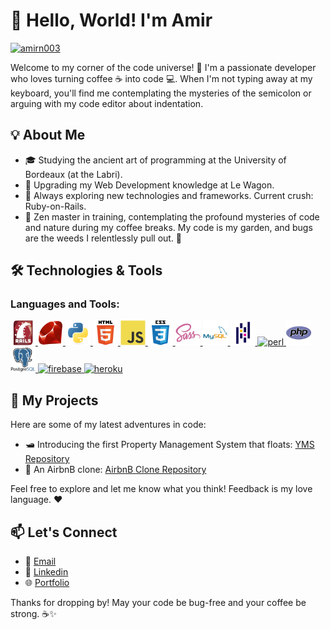 # 👋 Hello, World! I'm Amir

<p align="left"> <a href="https://github.com/ryo-ma/github-profile-trophy"><img src="https://github-profile-trophy.vercel.app/?username=amirn003" alt="amirn003" /></a> </p>

Welcome to my corner of the code universe! 🌌 I'm a passionate developer who loves turning coffee ☕ into code 💻. When I'm not typing away at my keyboard, you'll find me contemplating the mysteries of the semicolon or arguing with my code editor about indentation.

## 💡 About Me

- 🎓 Studying the ancient art of programming at the University of Bordeaux (at the Labri).
- 🚂 Upgrading my Web Development knowledge at Le Wagon.
- 🚀 Always exploring new technologies and frameworks. Current crush: Ruby-on-Rails.
- 🌿 Zen master in training, contemplating the profound mysteries of code and nature during my coffee breaks. My code is my garden, and bugs are the weeds I relentlessly pull out. 🍃

## 🛠️ Technologies & Tools

<h3 align="left">Languages and Tools:</h3>
<p align="left"> 
  <a href="https://rubyonrails.org" target="_blank" rel="noreferrer"> <img src="https://raw.githubusercontent.com/devicons/devicon/master/icons/rails/rails-original-wordmark.svg" alt="rails" width="40" height="40"/> </a> 
  <a href="https://www.ruby-lang.org/en/" target="_blank" rel="noreferrer"> <img src="https://raw.githubusercontent.com/devicons/devicon/master/icons/ruby/ruby-original.svg" alt="ruby" width="40" height="40"/> </a> 
    <a href="https://www.python.org" target="_blank" rel="noreferrer"> <img src="https://raw.githubusercontent.com/devicons/devicon/master/icons/python/python-original.svg" alt="python" width="40" height="40"/> </a> 
  <a href="https://www.w3.org/html/" target="_blank" rel="noreferrer"> <img src="https://raw.githubusercontent.com/devicons/devicon/master/icons/html5/html5-original-wordmark.svg" alt="html5" width="40" height="40"/> </a> 
  <a href="https://developer.mozilla.org/en-US/docs/Web/JavaScript" target="_blank" rel="noreferrer"> <img src="https://raw.githubusercontent.com/devicons/devicon/master/icons/javascript/javascript-original.svg" alt="javascript" width="40" height="40"/> </a> 
  <a href="https://www.w3schools.com/css/" target="_blank" rel="noreferrer"> <img src="https://raw.githubusercontent.com/devicons/devicon/master/icons/css3/css3-original-wordmark.svg" alt="css3" width="40" height="40"/> </a> 
  <a href="https://sass-lang.com" target="_blank" rel="noreferrer"> <img src="https://raw.githubusercontent.com/devicons/devicon/master/icons/sass/sass-original.svg" alt="sass" width="40" height="40"/> </a> 
  <a href="https://www.mysql.com/" target="_blank" rel="noreferrer"> <img src="https://raw.githubusercontent.com/devicons/devicon/master/icons/mysql/mysql-original-wordmark.svg" alt="mysql" width="40" height="40"/> </a> 
  <a href="https://pandas.pydata.org/" target="_blank" rel="noreferrer"> <img src="https://raw.githubusercontent.com/devicons/devicon/2ae2a900d2f041da66e950e4d48052658d850630/icons/pandas/pandas-original.svg" alt="pandas" width="40" height="40"/> </a> 
  <a href="https://www.perl.org/" target="_blank" rel="noreferrer"> <img src="https://api.iconify.design/logos-perl.svg" alt="perl" width="40" height="40"/> </a> 
  <a href="https://www.php.net" target="_blank" rel="noreferrer"> <img src="https://raw.githubusercontent.com/devicons/devicon/master/icons/php/php-original.svg" alt="php" width="40" height="40"/> </a> 
  <a href="https://www.postgresql.org" target="_blank" rel="noreferrer"> <img src="https://raw.githubusercontent.com/devicons/devicon/master/icons/postgresql/postgresql-original-wordmark.svg" alt="postgresql" width="40" height="40"/> </a> 
  <a href="https://firebase.google.com/" target="_blank" rel="noreferrer"> <img src="https://www.vectorlogo.zone/logos/firebase/firebase-icon.svg" alt="firebase" width="40" height="40"/> </a> 
  <a href="https://heroku.com" target="_blank" rel="noreferrer"> <img src="https://www.vectorlogo.zone/logos/heroku/heroku-icon.svg" alt="heroku" width="40" height="40"/> </a> 
  </p>
  


## 🚀 My Projects

Here are some of my latest adventures in code:

- 🛥 Introducing the first Property Management System that floats: [YMS Repository](https://github.com/amirn003/yms)
- 🏡 An AirbnB clone: [AirbnB Clone Repository](https://github.com/amirn003/airbnb-yms)
<!-- - 🌈 [Project 3]: [Short description and link] -->

Feel free to explore and let me know what you think! Feedback is my love language. ❤️

## 📫 Let's Connect

<!-- - 🐦 Twitter: [@YourTwitterHandle](https://twitter.com/YourTwitterHandle) -->
- 📧 [Email](amir.naar@gmail.com)
- 💼 [Linkedin](www.linkedin.com/in/amir-naar/)
- 🌐 [Portfolio](https://troopl.com/amirnaar)

<!-- ## 🤖 Fun Fact -->

<!-- I've mastered the art of debugging by explaining my code issues to my rubber duck, Ducky McDebug. It turns out, rubber ducks are excellent listeners, and explaining the problem often leads to "Aha!" moments. Quack-tastic debugging strategy! 🦆🚀 -->

Thanks for dropping by! May your code be bug-free and your coffee be strong. ☕✨
